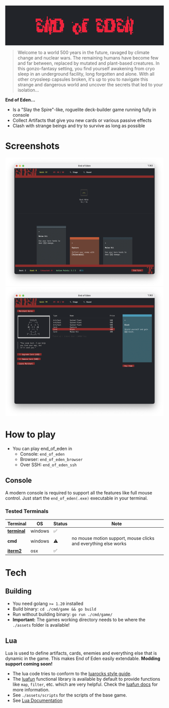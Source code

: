 <p align="center">
  <img align="center" src="./github/header.png" />
</p>

> Welcome to a world 500 years in the future, ravaged by climate change and nuclear wars. The remaining humans have become few and far between, replaced by mutated and plant-based creatures. In this gonzo-fantasy setting, you find yourself awakening from cryo sleep in an underground facility, long forgotten and alone. With all other cryosleep capsules broken, it's up to you to navigate this strange and dangerous world and uncover the secrets that led to your isolation...

**End of Eden...**
- Is a "Slay the Spire"-like, roguelite deck-builder game running fully in console
- Collect Artifacts that give you new cards or various passive effects
- Clash with strange beings and try to survive as long as possible


# Screenshots

![Screenshot](./github/screenshot.png)
![Screenshot](./github/screenshot_merchant.png)


# How to play

- You can play end_of_eden in
  - Console: ``end_of_eden``
  - Browser: ``end_of_eden_browser``
  - Over SSH: ``end_of_eden_ssh``

## Console

A modern console is required to support all the features like full mouse control. Just start the  ``end_of_eden(.exe)`` executable in your terminal.

### Tested Terminals
| Terminal                                              |   OS    | Status             | Note                                                            |
|-------------------------------------------------------|---------|--------------------|-----------------------------------------------------------------|
| **[terminal](https://github.com/microsoft/terminal)** | windows | :white_check_mark: |                                                                 |
| **cmd**                                               | windows | :warning:          | no mouse motion support, mouse clicks and everything else works |
| **[iterm2](https://iterm2.com/)**                     | osx     | :white_check_mark: |                                                                 |


# Tech

## Building

- You need golang ``>= 1.20`` installed
- Build binary: ``cd ./cmd/game && go build``
- Run without building binary: ``go run ./cmd/game/``
- **Important:** The games working directory needs to be where the ``./assets`` folder is available!

## Lua

Lua is used to define artifacts, cards, enemies and everything else that is dynamic in the game. This makes End of Eden easily extendable. **Modding support coming soon!**

- The lua code tries to conform to the [luarocks style guide](https://github.com/luarocks/lua-style-guide).
- The [luafun](https://github.com/luafun/luafun) functional library is available by default to provide functions like ``map``, ``filter``, etc. which are very helpful. Check the [luafun docs](https://luafun.github.io/index.html) for more information.
- See ``./assets/scripts`` for the scripts of the base game.
- See [Lua Documentation](docs/LUA_DOCS.md)

